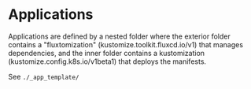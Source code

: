 # Applications

Applications are defined by a nested folder where the exterior
folder contains a "fluxtomization" (kustomize.toolkit.fluxcd.io/v1) that manages dependencies,
and the inner folder contains a kustomization (kustomize.config.k8s.io/v1beta1) that deploys the manifests.

See `./_app_template/`
